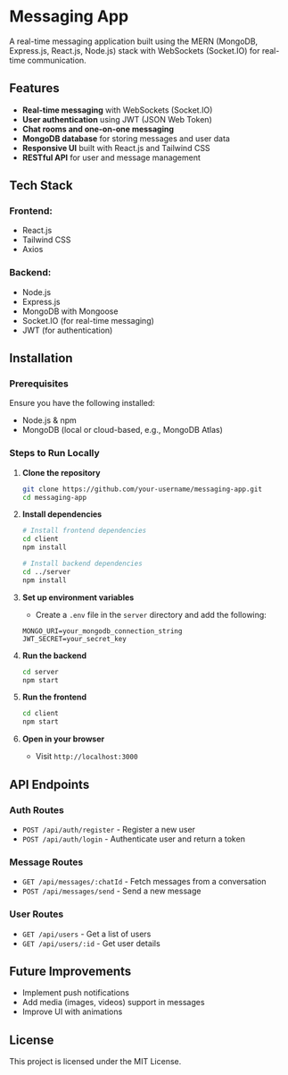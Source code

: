 # Messaging App

A real-time messaging application built using the MERN (MongoDB, Express.js, React.js, Node.js) stack with WebSockets (Socket.IO) for real-time communication.

## Features

- **Real-time messaging** with WebSockets (Socket.IO)
- **User authentication** using JWT (JSON Web Token)
- **Chat rooms and one-on-one messaging**
- **MongoDB database** for storing messages and user data
- **Responsive UI** built with React.js and Tailwind CSS
- **RESTful API** for user and message management

## Tech Stack

### Frontend:
- React.js
- Tailwind CSS
- Axios

### Backend:
- Node.js
- Express.js
- MongoDB with Mongoose
- Socket.IO (for real-time messaging)
- JWT (for authentication)

## Installation

### Prerequisites
Ensure you have the following installed:
- Node.js & npm
- MongoDB (local or cloud-based, e.g., MongoDB Atlas)

### Steps to Run Locally

1. **Clone the repository**
   ```sh
   git clone https://github.com/your-username/messaging-app.git
   cd messaging-app
   ```

2. **Install dependencies**
   ```sh
   # Install frontend dependencies
   cd client
   npm install
   ```
   ```sh
   # Install backend dependencies
   cd ../server
   npm install
   ```

3. **Set up environment variables**
   - Create a `.env` file in the `server` directory and add the following:
   ```env
   MONGO_URI=your_mongodb_connection_string
   JWT_SECRET=your_secret_key
   ```

4. **Run the backend**
   ```sh
   cd server
   npm start
   ```

5. **Run the frontend**
   ```sh
   cd client
   npm start
   ```

6. **Open in your browser**
   - Visit `http://localhost:3000`

## API Endpoints

### Auth Routes
- `POST /api/auth/register` - Register a new user
- `POST /api/auth/login` - Authenticate user and return a token

### Message Routes
- `GET /api/messages/:chatId` - Fetch messages from a conversation
- `POST /api/messages/send` - Send a new message

### User Routes
- `GET /api/users` - Get a list of users
- `GET /api/users/:id` - Get user details

## Future Improvements
- Implement push notifications
- Add media (images, videos) support in messages
- Improve UI with animations

## License
This project is licensed under the MIT License.

